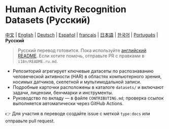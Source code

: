 # Human Activity Recognition Datasets (Русский)

[中文](README.zh.md) | [English](../README.md) | [Deutsch](README.de.md) | [Español](README.es.md) | [français](README.fr.md) | [日本語](README.ja.md) | [한국어](README.ko.md) | [Português](README.pt.md) | **Русский**

> Русский перевод готовится. Пока используйте [английский README](../README.md). Если хотите помочь, отправьте PR с правками в `i18n/README.ru.md`.

- Репозиторий агрегирует ключевые датасеты по распознаванию человеческой активности (HAR) в областях компьютерного зрения, носимых датчиков, скелетной и мультимодальной записи.
- Подробные карточки расположены в каталоге `datasets/` и включают задачи, лицензии, бенчмарки и инструменты.
- Руководство по вкладу — в файле `CONTRIBUTING.md`; проверка ссылок выполняется автоматически через GitHub Actions.

👉 Для участия в переводе создайте issue с меткой `type:docs` или отправьте pull request.
